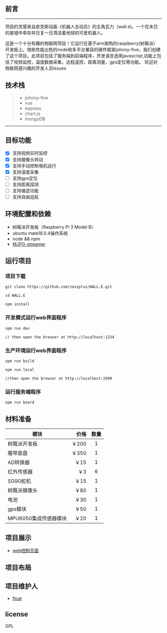 ## 前言
------

​	项目的灵感来自皮克斯动画《机器人总动员》的主角瓦力（wall.e)。一个在末日的废墟中幸存并日复一日清洁着地球的可爱机器人。

​	这是一个十分有趣的物联网项目！它运行在基于arm架构的raspiberry(树莓派）开发板上。借助性能出色的node和多平台兼容的硬件框架johnny-five，我们创建了这个项目。
​	此项目包括了服务端到前端程序，开发语言选用javascript,功能上包括了视频监控，温度数据采集，远程遥控，距离测量，gps定位等功能。
欢迎对物联网感兴趣的开发人员Issues

## 技术栈

> * johnny-five
> * vue
> * express
> * chart.js
> * mongoDB

------

## 目标功能
- [x] 支持视频实时监控
- [x] 支持摄像头转动
- [x] 支持手动控制电机运行
- [x] 支持温度采集
- [ ] 支持gps定位
- [ ] 支持距离探测
- [ ] 支持循迹功能
- [ ] 支持自由巡航

## 环境配置和依赖
-  树莓派开发板（Raspberry Pi 3 Model B）
-  ubuntu mate16.0.4操作系统
-  node && npm
-  [MJPG-streamer](http://shumeipai.nxez.com/2017/05/14/raspberry-pi-mjpg-streamer-installation.html)

## 运行项目
### 项目下载

```shell
git clone https://github.com/zexiplus/WALL.E.git

cd WALL.E

npm install

```
### 开发模式运行web界面程序
```shell
npm run dev

// then open the browser at http://localhost:1234
```
### 生产环境运行web界面程序
```shell
npm run build

npm run local

//then open the browser at http://localhost:2999
```
### 运行服务端程序
```shell
npm run board
```


## 材料准备

| 模块             |   价格 |  数量  |
| -------------- | ---: | :--: |
| 树莓派开发板         | ￥200 |  1   |
| 履带底盘           | ￥350 |  1   |
| AD转换器          |  ￥15 |  1   |
| 红外传感器          |   ￥3 |  6   |
| SG90舵机         |  ￥15 |  1   |
| 树莓派摄像头         |  ￥80 |  1   |
| 电池             |  ￥30 |  1   |
| gps模块          |  ￥50 |  1   |
| MPU6050集成传感器模块 |  ￥20 |  1   |



## 项目展示
- [web控制页面](https://jsrobot.herokuapp.com)

## 项目布局

## 项目维护人 
- [float](https://github.com/zexiplus)

## license
GPL